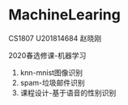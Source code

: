 # MachineLearing
CS1807	U201814684	赵晓刚

2020春选修课-机器学习

1. knn-mnist图像识别
2. spam-垃圾邮件识别
3. 课程设计-基于语音的性别识别
